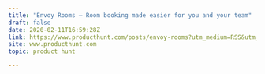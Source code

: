 ```yaml
---
title: "Envoy Rooms — Room booking made easier for you and your team"
draft: false
date: 2020-02-11T16:59:28Z
link: https://www.producthunt.com/posts/envoy-rooms?utm_medium=RSS&utm_source=hune
site: www.producthunt.com
topic: product hunt  

---
```

